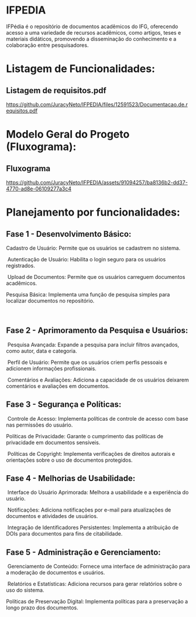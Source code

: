 # IFPEDIA
IFPédia é o repositório de documentos acadêmicos do IFG, oferecendo acesso a uma variedade de recursos acadêmicos, como artigos, teses e materiais didáticos, promovendo a disseminação do conhecimento e a colaboração entre pesquisadores.​
# Listagem de Funcionalidades: 
## Listagem de requisitos.pdf
https://github.com/JuracyNeto/IFPEDIA/files/12591523/Documentacao.de.requisitos.pdf
# Modelo Geral do Progeto (Fluxograma):
## Fluxograma
 https://github.com/JuracyNeto/IFPEDIA/assets/91094257/ba8136b2-dd37-4770-ad8e-06109277a3c4
# Planejamento por funcionalidades:
## Fase 1 - Desenvolvimento Básico:​

Cadastro de Usuário: Permite que os usuários se cadastrem no sistema.​

​
Autenticação de Usuário: Habilita o login seguro para os usuários registrados.​

​
Upload de Documentos: Permite que os usuários carreguem documentos acadêmicos.​


Pesquisa Básica: Implementa uma função de pesquisa simples para localizar documentos no repositório.​

​
## Fase 2 - Aprimoramento da Pesquisa e Usuários:​

​
Pesquisa Avançada: Expande a pesquisa para incluir filtros avançados, como autor, data e categoria.​

​
Perfil de Usuário: Permite que os usuários criem perfis pessoais e adicionem informações profissionais.​

​
Comentários e Avaliações: Adiciona a capacidade de os usuários deixarem comentários e avaliações em documentos.​

## Fase 3 - Segurança e Políticas:​

​
Controle de Acesso: Implementa políticas de controle de acesso com base nas permissões do usuário.​


Políticas de Privacidade: Garante o cumprimento das políticas de privacidade em documentos sensíveis.​

​
Políticas de Copyright: Implementa verificações de direitos autorais e orientações sobre o uso de documentos protegidos.​

## Fase 4 - Melhorias de Usabilidade:​

​
Interface do Usuário Aprimorada: Melhora a usabilidade e a experiência do usuário.​

​
Notificações: Adiciona notificações por e-mail para atualizações de documentos e atividades de usuários.​

​
Integração de Identificadores Persistentes: Implementa a atribuição de DOIs para documentos para fins de citabilidade.​

## Fase 5 - Administração e Gerenciamento:​

​
Gerenciamento de Conteúdo: Fornece uma interface de administração para a moderação de documentos e usuários.​

​
Relatórios e Estatísticas: Adiciona recursos para gerar relatórios sobre o uso do sistema.​


Políticas de Preservação Digital: Implementa políticas para a preservação a longo prazo dos documentos.​

​

​
​

​
